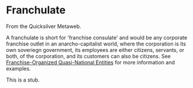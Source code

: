 
# Franchulate

From the Quicksilver Metaweb.

A franchulate is short for 'franchise consulate' and would be any corporate franchise outlet in an anarcho-capitalist world, where the corporation is its own soveriegn government, its employees are either citizens, servants, or both, of the corporation, and its customers can also be citizens. See [Franchise-Organized Quasi-National Entities](/stephenson-neal-snow-crash-14-41-franchise-organized-quasi-national-entities-mike-lorrey) for more information and examples.

This is a stub.
